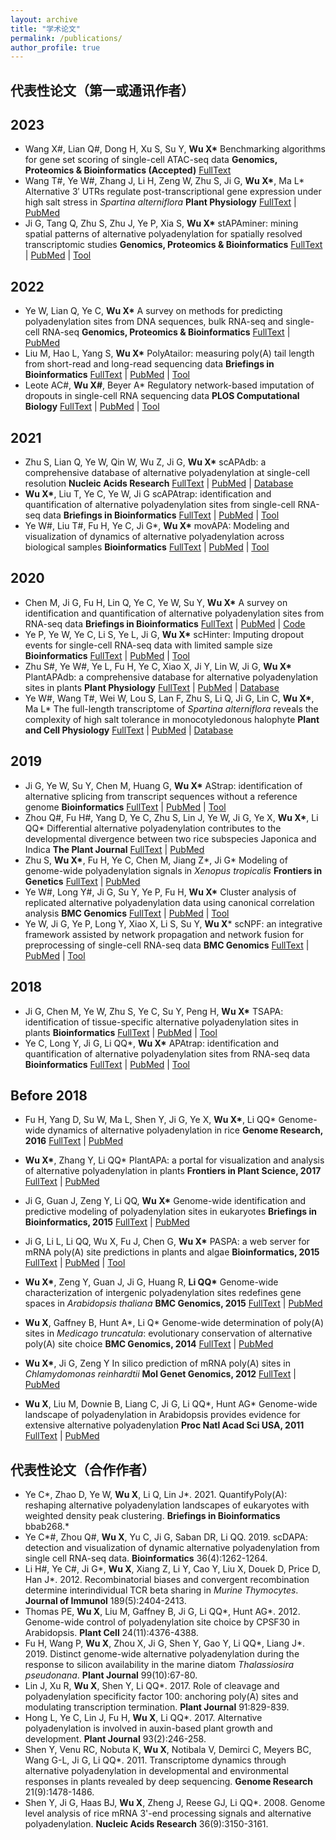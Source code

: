 ```yaml
---
layout: archive
title: "学术论文"
permalink: /publications/
author_profile: true
---
```


## 代表性论文（第一或通讯作者）

## 2023

- Wang X#, Lian Q#, Dong H, Xu S, Su Y, **Wu X\***
  Benchmarking algorithms for gene set scoring of single-cell ATAC-seq data
  **Genomics, Proteomics & Bioinformatics (Accepted)** [FullText](https://www.biorxiv.org/content/10.1101/2023.01.14.524081v1)
- Wang T#, Ye W#, Zhang J, Li H, Zeng W, Zhu S, Ji G, **Wu X\***, Ma L*
  Alternative 3′ UTRs regulate post-transcriptional gene expression under high salt stress in _Spartina alterniflora_
  **Plant Physiology** [FullText](https://academic.oup.com/plphys/advance-article/doi/10.1093/plphys/kiad030/6997591?login=true) | [PubMed](https://pubmed.ncbi.nlm.nih.gov/36682816/) 
- Ji G, Tang Q, Zhu S, Zhu J, Ye P, Xia S, **Wu X\*** 
  stAPAminer: mining spatial patterns of alternative polyadenylation for spatially resolved transcriptomic studies
  **Genomics, Proteomics & Bioinformatics**
  [FullText](https://www.sciencedirect.com/science/article/pii/S1672022923000037?via%3Dihub) | [PubMed](https://pubmed.ncbi.nlm.nih.gov/36669641/) | [Tool](https://github.com/BMILAB/stAPAminer)

## 2022

- Ye W, Lian Q, Ye C, **Wu X\***
  A survey on methods for predicting polyadenylation sites from DNA sequences, bulk RNA-seq and single-cell RNA-seq
  **Genomics, Proteomics & Bioinformatics**
  [FullText](https://www.sciencedirect.com/science/article/pii/S1672022922001218?via%3Dihub) | [PubMed](https://pubmed.ncbi.nlm.nih.gov/36167284/)
- Liu M, Hao L, Yang S, **Wu X\***
  PolyAtailor: measuring poly(A) tail length from short-read and long-read sequencing data
  **Briefings in Bioinformatics**
  [FullText](https://doi.org/10.1093/bib/bbac271) | [PubMed](https://pubmed.ncbi.nlm.nih.gov/35769001/) | [Tool](https://github.com/BMILAB/PolyAtailor)
- Leote AC#, **Wu X#**, Beyer A\*
  Regulatory network-based imputation of dropouts in single-cell RNA sequencing data
  **PLOS Computational Biology**
  [FullText](https://journals.plos.org/ploscompbiol/article?id=10.1371/journal.pcbi.1009849) | [PubMed](https://pubmed.ncbi.nlm.nih.gov/35176023/) | [Tool](https://bioconductor.org/packages/release/bioc/html/ADImpute.html)

## 2021

- Zhu S, Lian Q, Ye W, Qin W, Wu Z, Ji G, **Wu X\***
  scAPAdb: a comprehensive database of alternative polyadenylation at single-cell resolution
  **Nucleic Acids Research**
  [FullText](https://academic.oup.com/nar/article/50/D1/D365/6368523) | [PubMed](https://pubmed.ncbi.nlm.nih.gov/34508354/) | [Database](http://www.bmibig.cn/scAPAdb/)
- **Wu X\***, Liu T, Ye C, Ye W, Ji G
  scAPAtrap: identification and quantification of alternative polyadenylation sites from single-cell RNA-seq data
  **Briefings in Bioinformatics**
  [FullText](https://academic.oup.com/bib/article/22/4/bbaa273/5952304) | [PubMed](https://pubmed.ncbi.nlm.nih.gov/33142319/) | [Tool](https://github.com/BMILAB/scAPAtrap)
- Ye W#, Liu T#, Fu H, Ye C, Ji G\*, **Wu X\***
  movAPA: Modeling and visualization of dynamics of alternative polyadenylation across biological samples
  **Bioinformatics**
  [FullText](https://doi.org/10.1093/bioinformatics/btaa997) | [PubMed](https://pubmed.ncbi.nlm.nih.gov/33258917/) | [Tool](https://github.com/BMILAB/movAPA)

## 2020

- Chen M, Ji G, Fu H, Lin Q, Ye C, Ye W, Su Y, **Wu X\***
  A survey on identification and quantification of alternative polyadenylation sites from RNA-seq data
  **Briefings in Bioinformatics**
  [FullText](https://doi.org/10.1093/bib/bbz068) | [PubMed](https://pubmed.ncbi.nlm.nih.gov/31267126/) | [Code](https://github.com/BMILAB/APAsurvey)
- Ye P, Ye W, Ye C, Li S, Ye L, Ji G, **Wu X\***
  scHinter: Imputing dropout events for single-cell RNA-seq data with limited sample size
  **Bioinformatics**
  [FullText](https://doi.org/10.1093/bioinformatics/btz627) | [PubMed](https://pubmed.ncbi.nlm.nih.gov/31392316/) | [Tool](https://github.com/BMILAB/scHinter)
- Zhu S#, Ye W#, Ye L, Fu H, Ye C, Xiao X, Ji Y, Lin W, Ji G, **Wu X\***
  PlantAPAdb: a comprehensive database for alternative polyadenylation sites in plants
  **Plant Physiology**
  [FullText](https://doi.org/10.1104/pp.19.00943) | [PubMed](https://pubmed.ncbi.nlm.nih.gov/31767692/) | [Database](http://www.bmibig.cn/plantAPAdb/)
- Ye W#, Wang T#, Wei W, Lou S, Lan F, Zhu S, Li Q, Ji G, Lin C, **Wu X\***, Ma L\*
  The full-length transcriptome of *Spartina alterniflora* reveals the complexity of high salt tolerance in monocotyledonous halophyte
  **Plant and Cell Physiology**
  [FullText](https://doi.org/10.1093/pcp/pcaa013)  | [PubMed](https://pubmed.ncbi.nlm.nih.gov/32044993/) | [Database](http://plantpolya.org/SAPacBio/)

## 2019

-  Ji G, Ye W, Su Y, Chen M, Huang G, **Wu X\***
  AStrap: identification of alternative splicing from transcript sequences without a reference genome
  **Bioinformatics**
  [FullText](https://doi.org/10.1093/bioinformatics/bty1008) | [PubMed](https://pubmed.ncbi.nlm.nih.gov/30535139/) | [Tool](https://github.com/BMILAB/AStrap)
- Zhou Q#, Fu H#, Yang D, Ye C, Zhu S, Lin J, Ye W, Ji G, Ye X, **Wu X\***, Li QQ\*
  Differential alternative polyadenylation contributes to the developmental divergence between two rice subspecies Japonica and Indica
  **The Plant Journal**
  [FullText](https://onlinelibrary.wiley.com/doi/10.1111/tpj.14209) | [PubMed](https://pubmed.ncbi.nlm.nih.gov/30570805/) 
-  Zhu S, **Wu X\***, Fu H, Ye C, Chen M, Jiang Z\*, Ji G\*
  Modeling of genome-wide polyadenylation signals in *Xenopus tropicalis*
  **Frontiers in Genetics**
  [FullText](10.3389/fgene.2019.00647) | [PubMed](https://pubmed.ncbi.nlm.nih.gov/31333724/) 
-  Ye W#, Long Y#, Ji G, Su Y, Ye P, Fu H, **Wu X\***
  Cluster analysis of replicated alternative polyadenylation data using canonical correlation analysis
  **BMC Genomics**
  [FullText](https://bmcgenomics.biomedcentral.com/articles/10.1186/s12864-019-5433-7) | [PubMed](https://pubmed.ncbi.nlm.nih.gov/30669970/) | [Tool](https://github.com/BMILAB/PASCCA)
-  Ye W, Ji G, Ye P, Long Y, Xiao X, Li S, Su Y, **Wu X***
  scNPF: an integrative framework assisted by network propagation and network fusion for preprocessing of single-cell RNA-seq data
  **BMC Genomics**
  [FullText](https://bmcgenomics.biomedcentral.com/articles/10.1186/s12864-019-5747-5) | [PubMed](https://pubmed.ncbi.nlm.nih.gov/31068142/) | [Tool](https://github.com/BMILAB/scNPF)

## 2018

- Ji G, Chen M, Ye W, Zhu S, Ye C, Su Y, Peng H, **Wu X\***
  TSAPA: identification of tissue-specific alternative polyadenylation sites in plants
  **Bioinformatics**
  [FullText](https://doi.org/10.1093/bioinformatics/bty044) | [PubMed](https://pubmed.ncbi.nlm.nih.gov/29385403/) | [Tool](https://github.com/BMILAB/TSAPA)
- Ye C, Long Y, Ji G, Li QQ\*, **Wu X\***
  APAtrap: identification and quantification of alternative polyadenylation sites from RNA-seq data
  **Bioinformatics**
  [FullText](https://doi.org/10.1093/bioinformatics/bty029) | [PubMed](https://pubmed.ncbi.nlm.nih.gov/29360928/) | [Tool](https://apatrap.sourceforge.io)

## Before 2018

- Fu H, Yang D, Su W, Ma L, Shen Y, Ji G, Ye X, **Wu X\***, Li QQ\*
  Genome-wide dynamics of alternative polyadenylation in rice
  **Genome Research, 2016**
  [FullText](https://genome.cshlp.org/content/26/12/1753) | [PubMed](https://pubmed.ncbi.nlm.nih.gov/27733415/) 

- **Wu X\***, Zhang Y, Li QQ\*
  PlantAPA: a portal for visualization and analysis of alternative polyadenylation in plants
  **Frontiers in Plant Science, 2017**
  [FullText](https://www.frontiersin.org/articles/10.3389/fpls.2016.00889/full) | [PubMed](https://www.ncbi.nlm.nih.gov/pmc/articles/PMC4914594/) 

- Ji G, Guan J, Zeng Y, Li QQ, **Wu X\***
  Genome-wide identification and predictive modeling of polyadenylation sites in eukaryotes
  **Briefings in Bioinformatics, 2015**
  [FullText](https://doi.org/10.1093/bib/bbu011) | [PubMed](https://pubmed.ncbi.nlm.nih.gov/24695098/) 

- Ji G, Li L, Li QQ, Wu X, Fu J, Chen G, **Wu X\***
  PASPA: a web server for mRNA poly(A) site predictions in plants and algae
  **Bioinformatics, 2015**
  [FullText](https://doi.org/10.1093/bioinformatics/btv004) | [PubMed](https://pubmed.ncbi.nlm.nih.gov/25583118/) | [Tool](http://www.bmibig.cn/mnt/tools/paspa/)

- **Wu X\***, Zeng Y, Guan J, Ji G, Huang R, **Li QQ\***
  Genome-wide characterization of intergenic polyadenylation sites redefines gene spaces in *Arabidopsis thaliana*
  **BMC Genomics, 2015**
  [FullText](https://bmcgenomics.biomedcentral.com/articles/10.1186/s12864-015-1691-1) | [PubMed](https://pubmed.ncbi.nlm.nih.gov/26155789/) 

- **Wu X**, Gaffney B, Hunt A\*, Li Q\*
  Genome-wide determination of poly(A) sites in *Medicago truncatula*: evolutionary conservation of alternative poly(A) site choice
  **BMC Genomics, 2014**
  [FullText](https://bmcgenomics.biomedcentral.com/articles/10.1186/1471-2164-15-615) | [PubMed](https://pubmed.ncbi.nlm.nih.gov/25048171/) 

- **Wu X\***, Ji G, Zeng Y
  In silico prediction of mRNA poly(A) sites in *Chlamydomonas reinhardtii*
  **Mol Genet Genomics, 2012**
  [FullText](https://link.springer.com/article/10.1007/s00438-012-0725-5) | [PubMed](https://pubmed.ncbi.nlm.nih.gov/23108961/) 

- **Wu X**, Liu M, Downie B, Liang C, Ji G, Li QQ\*, Hunt AG\*
  Genome-wide landscape of polyadenylation in Arabidopsis provides evidence for extensive alternative polyadenylation
  **Proc Natl Acad Sci USA, 2011**
  [FullText](https://www.pnas.org/doi/10.1073/pnas.1019732108) | [PubMed](https://pubmed.ncbi.nlm.nih.gov/21746925/)

  

## 代表性论文（合作作者）

- Ye C\*, Zhao D, Ye W, **Wu X**, Li Q, Lin J\*. 2021. QuantifyPoly(A): reshaping alternative polyadenylation landscapes of eukaryotes with weighted density peak clustering. **Briefings in Bioinformatics** bbab268.*
- Ye C\*#, Zhou Q\#, **Wu X**, Yu C, Ji G, Saban DR, Li QQ. 2019. scDAPA: detection and visualization of dynamic alternative polyadenylation from single cell RNA-seq data. **Bioinformatics** 36(4):1262-1264.
- Li H#, Ye C#, Ji G\*, **Wu X**, Xiang Z, Li Y, Cao Y, Liu X, Douek D, Price D, Han J\*. 2012. Recombinatorial biases and convergent recombination determine interindividual TCR beta sharing in *Murine Thymocytes*. **Journal of Immunol** 189(5):2404-2413. 
- Thomas PE, **Wu X**, Liu M, Gaffney B, Ji G, Li QQ\*, Hunt AG\*. 2012. Genome-wide control of polyadenylation site choice by CPSF30 in Arabidopsis. **Plant Cell** 24(11):4376-4388.
- Fu H, Wang P, **Wu X**, Zhou X, Ji G, Shen Y, Gao Y, Li QQ\*, Liang J\*. 2019. Distinct genome-wide alternative polyadenylation during the response to silicon availability in the marine diatom *Thalassiosira pseudonana*. **Plant Journal** 99(10):67-80.
- Lin J, Xu R, **Wu X**, Shen Y, Li QQ\*. 2017. Role of cleavage and polyadenylation specificity factor 100: anchoring poly(A) sites and modulating transcription termination. **Plant Journal** 91:829-839.
- Hong L, Ye C, Lin J, Fu H, **Wu X**, Li QQ\*. 2017. Alternative polyadenylation is involved in auxin-based plant growth and development. **Plant Journal** 93(2):246-258.
- Shen Y, Venu RC, Nobuta K, **Wu X**, Notibala V, Demirci C, Meyers BC, Wang G-L, Ji G, Li QQ\*. 2011. Transcriptome dynamics through alternative polyadenylation in developmental and environmental responses in plants revealed by deep sequencing. **Genome Research** 21(9):1478-1486.
- Shen Y, Ji G, Haas BJ, **Wu X**, Zheng J, Reese GJ, Li QQ\*. 2008. Genome level analysis of rice mRNA 3'-end processing signals and alternative polyadenylation. **Nucleic Acids Research** 36(9):3150-3161.
